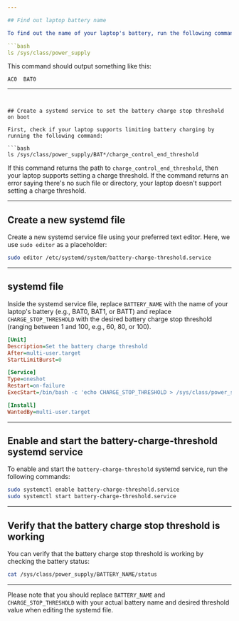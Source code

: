 ```yaml
---

## Find out laptop battery name

To find out the name of your laptop's battery, run the following command:

```bash
ls /sys/class/power_supply
```

This command should output something like this:

```
AC0  BAT0
```

---
```


## Create a systemd service to set the battery charge stop threshold on boot

First, check if your laptop supports limiting battery charging by running the following command:

```bash
ls /sys/class/power_supply/BAT*/charge_control_end_threshold
```

If this command returns the path to `charge_control_end_threshold`, then your laptop supports setting a charge threshold. If the command returns an error saying there's no such file or directory, your laptop doesn't support setting a charge threshold.

---

## Create a new systemd file

Create a new systemd service file using your preferred text editor. Here, we use `sudo editor` as a placeholder:

```bash
sudo editor /etc/systemd/system/battery-charge-threshold.service
```

---

## systemd file

Inside the systemd service file, replace `BATTERY_NAME` with the name of your laptop's battery (e.g., BAT0, BAT1, or BATT) and replace `CHARGE_STOP_THRESHOLD` with the desired battery charge stop threshold (ranging between 1 and 100, e.g., 60, 80, or 100).

```ini
[Unit]
Description=Set the battery charge threshold
After=multi-user.target
StartLimitBurst=0

[Service]
Type=oneshot
Restart=on-failure
ExecStart=/bin/bash -c 'echo CHARGE_STOP_THRESHOLD > /sys/class/power_supply/BATTERY_NAME/charge_control_end_threshold'

[Install]
WantedBy=multi-user.target
```

---

## Enable and start the battery-charge-threshold systemd service

To enable and start the `battery-charge-threshold` systemd service, run the following commands:

```bash
sudo systemctl enable battery-charge-threshold.service
sudo systemctl start battery-charge-threshold.service
```

---

## Verify that the battery charge stop threshold is working

You can verify that the battery charge stop threshold is working by checking the battery status:

```bash
cat /sys/class/power_supply/BATTERY_NAME/status
```

---

Please note that you should replace `BATTERY_NAME` and `CHARGE_STOP_THRESHOLD` with your actual battery name and desired threshold value when editing the systemd file.
